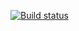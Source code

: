 [![Build status](https://ci.appveyor.com/api/projects/status/oqbigh8va9i85n9v/branch/main?svg=true)](https://ci.appveyor.com/project/JuliyaSalam/ci624/branch/main)
